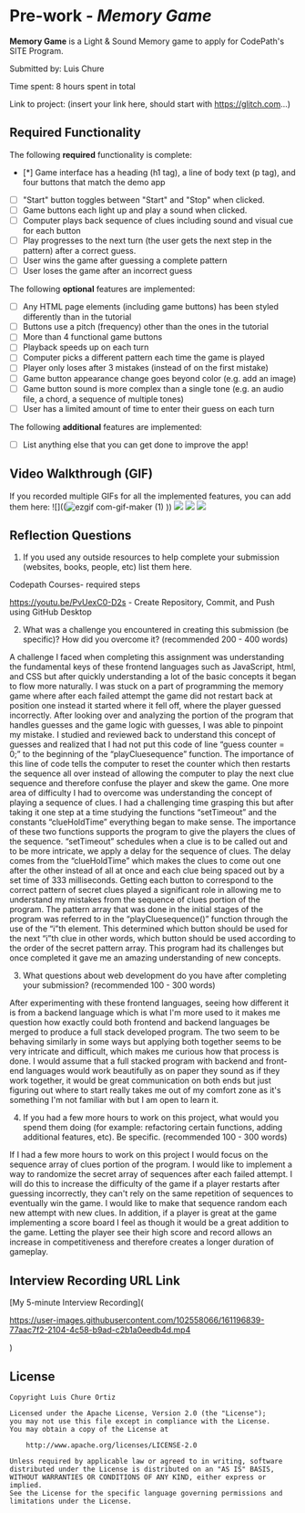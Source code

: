 # Pre-work - *Memory Game*

**Memory Game** is a Light & Sound Memory game to apply for CodePath's SITE Program. 

Submitted by: Luis Chure

Time spent: 8 hours spent in total

Link to project: (insert your link here, should start with https://glitch.com...)

## Required Functionality

The following **required** functionality is complete:

* [*] Game interface has a heading (h1 tag), a line of body text (p tag), and four buttons that match the demo app
* [ ] "Start" button toggles between "Start" and "Stop" when clicked. 
* [ ] Game buttons each light up and play a sound when clicked. 
* [ ] Computer plays back sequence of clues including sound and visual cue for each button
* [ ] Play progresses to the next turn (the user gets the next step in the pattern) after a correct guess. 
* [ ] User wins the game after guessing a complete pattern
* [ ] User loses the game after an incorrect guess

The following **optional** features are implemented:

* [ ] Any HTML page elements (including game buttons) has been styled differently than in the tutorial
* [ ] Buttons use a pitch (frequency) other than the ones in the tutorial
* [ ] More than 4 functional game buttons
* [ ] Playback speeds up on each turn
* [ ] Computer picks a different pattern each time the game is played
* [ ] Player only loses after 3 mistakes (instead of on the first mistake)
* [ ] Game button appearance change goes beyond color (e.g. add an image)
* [ ] Game button sound is more complex than a single tone (e.g. an audio file, a chord, a sequence of multiple tones)
* [ ] User has a limited amount of time to enter their guess on each turn

The following **additional** features are implemented:

- [ ] List anything else that you can get done to improve the app!

## Video Walkthrough (GIF)

If you recorded multiple GIFs for all the implemented features, you can add them here:
![]((![ezgif com-gif-maker (1)](https://user-images.githubusercontent.com/102558066/161198286-1479dfa7-2406-4b52-9e17-b507039c4171.gif)
))
![](gif2-link-here)
![](gif3-link-here)
![](gif4-link-here)

## Reflection Questions
1. If you used any outside resources to help complete your submission (websites, books, people, etc) list them here. 

Codepath Courses- required steps

https://youtu.be/PvUexC0-D2s - Create Repository, Commit, and Push using GitHub Desktop 

2. What was a challenge you encountered in creating this submission (be specific)? How did you overcome it? (recommended 200 - 400 words) 

A challenge I faced when completing this assignment was understanding the fundamental keys of these frontend languages such as JavaScript, html, and CSS but after quickly understanding a lot of the basic concepts it began to flow more naturally. I was stuck on a part of programming the memory game where after each failed attempt the game did not restart back at position one instead it started where it fell off, where the player guessed incorrectly. After looking over and analyzing the portion of the program that handles guesses and the game logic with guesses, I was able to pinpoint my mistake. I studied and reviewed back to understand this concept of guesses and realized that I had not put this code of line “guess counter = 0;” to the beginning of the “playCluesequence” function. The importance of this line of code tells the computer to reset the counter which then restarts the sequence all over instead of allowing the computer to play the next clue sequence and therefore confuse the player and skew the game. One more area of difficulty I had to overcome was understanding the concept of playing a sequence of clues. I had a challenging time grasping this but after taking it one step at a time studying the functions “setTimeout” and the constants “clueHoldTime” everything began to make sense. The importance of these two functions supports the program to give the players the clues of the sequence. “setTimeout” schedules when a clue is to be called out and to be more intricate, we apply a delay for the sequence of clues. The delay comes from the “clueHoldTime” which makes the clues to come out one after the other instead of all at once and each clue being spaced out by a set time of 333 milliseconds. Getting each button to correspond to the correct pattern of secret clues played a significant role in allowing me to understand my mistakes from the sequence of clues portion of the program. The pattern array that was done in the initial stages of the program was referred to in the “playCluesequence()” function through the use of the “i”th element. This determined which button should be used for the next “i”th clue in other words, which button should be used according to the order of the secret pattern array. This program had its challenges but once completed it gave me an amazing understanding of new concepts.

3. What questions about web development do you have after completing your submission? (recommended 100 - 300 words) 

After experimenting with these frontend languages, seeing how different it is from a backend language which is what I'm more used to it makes me question how exactly could both frontend and backend languages be merged to produce a full stack developed program. The two seem to be behaving similarly in some ways but applying both together seems to be very intricate and difficult, which makes me curious how that process is done. I would assume that a full stacked program with backend and front-end languages would work beautifully as on paper they sound as if they work together, it would be great communication on both ends but just figuring out where to start really takes me out of my comfort zone as it's something I'm not familiar with but I am open to learn it.

4. If you had a few more hours to work on this project, what would you spend them doing (for example: refactoring certain functions, adding additional features, etc). Be specific. (recommended 100 - 300 words) 

If I had a few more hours to work on this project I would focus on the sequence array of clues portion of the program. I would like to implement a way to randomize the secret array of sequences after each failed attempt. I will do this to increase the difficulty of the game if a player restarts after guessing incorrectly, they can't rely on the same repetition of sequences to eventually win the game. I would like to make that sequence random each new attempt with new clues. In addition, if a player is great at the game implementing a score board I feel as though it would be a great addition to the game. Letting the player see their high score and record allows an increase in competitiveness and therefore creates a longer duration of gameplay.  



## Interview Recording URL Link

[My 5-minute Interview Recording](

https://user-images.githubusercontent.com/102558066/161196839-77aac7f2-2104-4c58-b9ad-c2b1a0eedb4d.mp4

 ) 


## License

    Copyright Luis Chure Ortiz

    Licensed under the Apache License, Version 2.0 (the "License");
    you may not use this file except in compliance with the License.
    You may obtain a copy of the License at

        http://www.apache.org/licenses/LICENSE-2.0

    Unless required by applicable law or agreed to in writing, software
    distributed under the License is distributed on an "AS IS" BASIS,
    WITHOUT WARRANTIES OR CONDITIONS OF ANY KIND, either express or implied.
    See the License for the specific language governing permissions and
    limitations under the License.
